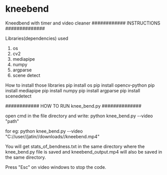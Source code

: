 # kneebend
Kneedbend with timer and video cleaner
############ INSTRUCTIONS ##############

Libraries(dependencies) used
1. os
2. cv2
3. mediapipe
4. numpy
5. argparse
6. scene detect

How to install those libraries
pip install os
pip install opencv-python
pip install mediapipe
pip install numpy
pip install argparse
pip install scenedetect


############ HOW TO RUN knee_bend.py ##############

open cmd in the file directory and write:
python knee_bend.py --video "path"

for eg: python knee_bend.py --video "C://user//jatin//downloads//kneebend.mp4"

You will get stats_of_bendness.txt in the same directory where the knee_bend.py file is saved
and kneebend_output.mp4 will also be saved in the same directory.

Press "Esc" on video windows to stop the code.
